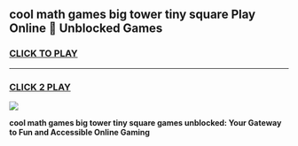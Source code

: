 
## cool math games big tower tiny square Play Online 👋 Unblocked Games
<h3>
<a href="https://news.freeplayer.one?title=cool_math_games_big_tower_tiny_square&ref=17CMG">CLICK TO PLAY</a></h3>
<hr>

<h3>
<a href="https://news.freeplayer.one?title=cool_math_games_big_tower_tiny_square&ref=17CMG">CLICK 2 PLAY</a>
  
</h3>

<a href="https://news.freeplayer.one?title=cool_math_games_big_tower_tiny_square&ref=17CMG/"><img src="https://clearcache.store/games.png"></a>


**cool math games big tower tiny square games unblocked: Your Gateway to Fun and Accessible Online Gaming**
